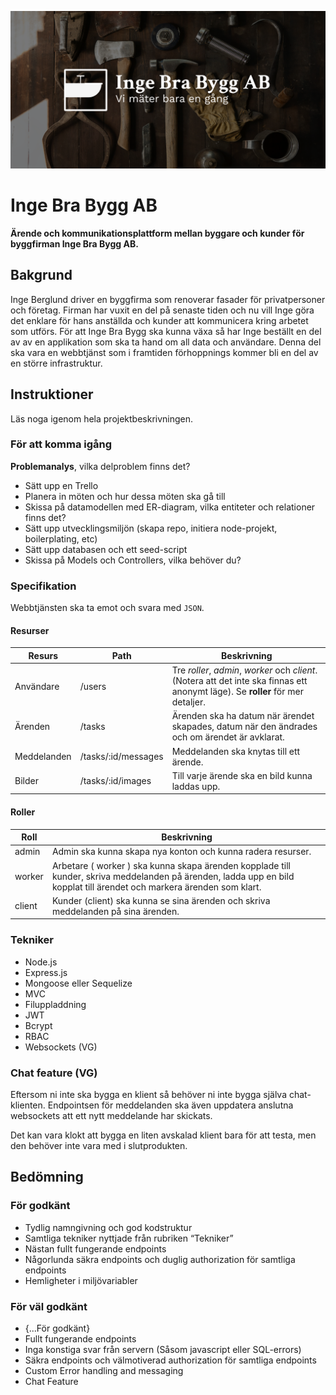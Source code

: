 ![poster](./poster.png)
# Inge Bra Bygg AB
**Ärende och kommunikationsplattform mellan byggare och kunder för byggfirman Inge Bra Bygg AB.**

## Bakgrund
Inge Berglund driver en byggfirma som renoverar fasader för privatpersoner och företag. Firman har vuxit en del på senaste tiden och nu vill Inge göra det enklare för hans anställda och kunder att kommunicera kring arbetet som utförs. För att Inge Bra Bygg ska kunna växa så har Inge beställt en del av av en applikation som ska ta hand om all data och användare. Denna del ska vara en webbtjänst som i framtiden förhoppnings kommer bli en del av en större infrastruktur.

## Instruktioner
Läs noga igenom hela projektbeskrivningen.

### För att komma igång
**Problemanalys**, vilka delproblem finns det?

- Sätt upp en Trello
- Planera in möten och hur dessa möten ska gå till
- Skissa på datamodellen med ER-diagram, vilka entiteter och relationer finns det?
- Sätt upp utvecklingsmiljön (skapa repo, initiera node-projekt, boilerplating, etc)
- Sätt upp databasen och ett seed-script
- Skissa på Models och Controllers, vilka behöver du?

### Specifikation
Webbtjänsten ska ta emot och svara med ```JSON```.

#### Resurser

|Resurs|Path|Beskrivning|
|---|---|---|
|Användare|/users|Tre *roller*, *admin*, *worker* och *client*. (Notera att det inte ska finnas ett anonymt läge). Se **roller** för mer detaljer.|
|Ärenden|/tasks|Ärenden ska ha datum när ärendet skapades, datum när den ändrades och om ärendet är avklarat.|
|Meddelanden|/tasks/:id/messages|Meddelanden ska knytas till ett ärende.|
|Bilder|/tasks/:id/images|Till varje ärende ska en bild kunna laddas upp.|


#### Roller

|Roll|Beskrivning|
|---|---|
|admin|Admin ska kunna skapa nya konton och kunna radera resurser.|
|worker|Arbetare ( worker ) ska kunna skapa ärenden kopplade till kunder, skriva meddelanden på ärenden, ladda upp en bild kopplat till ärendet och markera ärenden som klart.|
|client|Kunder (client) ska kunna se sina ärenden och skriva meddelanden på sina ärenden.|


### Tekniker
- Node.js
- Express.js
- Mongoose eller Sequelize
- MVC
- Filuppladdning
- JWT
- Bcrypt
- RBAC
- Websockets (VG)

### Chat feature (VG)
Eftersom ni inte ska bygga en klient så behöver ni inte bygga själva chat-klienten.
Endpointsen för meddelanden ska även uppdatera anslutna websockets att ett nytt meddelande har skickats.

Det kan vara klokt att bygga en liten avskalad klient bara för att testa, men den behöver inte vara med i slutprodukten.

## Bedömning
### För godkänt
- Tydlig namngivning och god kodstruktur
- Samtliga tekniker nyttjade från rubriken “Tekniker”
- Nästan fullt fungerande endpoints
- Någorlunda säkra endpoints och duglig authorization för samtliga endpoints
- Hemligheter i miljövariabler

### För väl godkänt
- {...För godkänt}
- Fullt fungerande endpoints
- Inga konstiga svar från servern (Såsom javascript eller SQL-errors)
- Säkra endpoints och välmotiverad authorization för samtliga endpoints
- Custom Error handling and messaging
- Chat Feature
